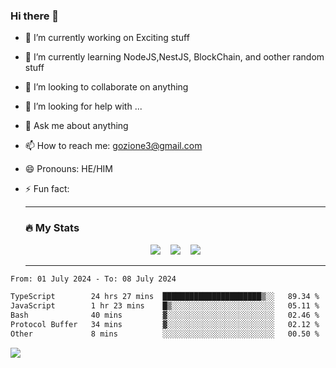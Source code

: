 ### Hi there 👋

<!--
**charlieScript/charlieScript** is a ✨ _special_ ✨ repository because its `README.md` (this file) appears on your GitHub profile.

Here are some ideas to get you started: -->

- 🔭 I’m currently working on Exciting stuff
- 🌱 I’m currently learning NodeJS,NestJS, BlockChain, and oother random stuff
- 👯 I’m looking to collaborate on anything
- 🤔 I’m looking for help with ...
- 💬 Ask me about anything
- 📫 How to reach me: gozione3@gmail.com
- 😄 Pronouns: HE/HIM
- ⚡ Fun fact:


  ---

  ### :fire: My Stats

  <div id="stats" align="center">
  <img src="http://github-readme-streak-stats.herokuapp.com?user=charlieScript&theme=dark&date_format=M%20j%5B%2C%20Y%5D" />&nbsp;&nbsp;&nbsp;
  <img src="https://github-readme-stats.vercel.app/api/top-langs/?username=charlieScript&layout=compact&theme=vision-friendly-dark"/>&nbsp;&nbsp;&nbsp;
  <img src="https://github-readme-stats.vercel.app/api?username=charlieScript&show_icons=true&theme=radical"/>
  </div>

  ---



<!--START_SECTION:waka-->

```txt
From: 01 July 2024 - To: 08 July 2024

TypeScript        24 hrs 27 mins  ██████████████████████▒░░   89.34 %
JavaScript        1 hr 23 mins    █▒░░░░░░░░░░░░░░░░░░░░░░░   05.11 %
Bash              40 mins         ▓░░░░░░░░░░░░░░░░░░░░░░░░   02.46 %
Protocol Buffer   34 mins         ▓░░░░░░░░░░░░░░░░░░░░░░░░   02.12 %
Other             8 mins          ░░░░░░░░░░░░░░░░░░░░░░░░░   00.50 %
```

<!--END_SECTION:waka-->
![](https://komarev.com/ghpvc/?username=charlieScript)
